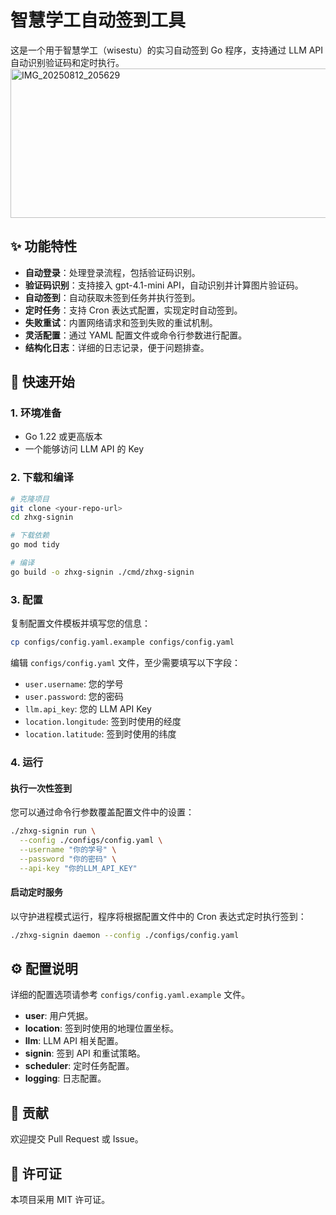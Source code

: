 # 智慧学工自动签到工具

这是一个用于智慧学工（wisestu）的实习自动签到 Go 程序，支持通过 LLM API 自动识别验证码和定时执行。
<img width="1222" height="239" alt="IMG_20250812_205629" src="https://github.com/user-attachments/assets/44d5251d-4e58-4df5-a29e-d5ab5a4d49d1" />


## ✨ 功能特性

- **自动登录**：处理登录流程，包括验证码识别。
- **验证码识别**：支持接入 gpt-4.1-mini API，自动识别并计算图片验证码。
- **自动签到**：自动获取未签到任务并执行签到。
- **定时任务**：支持 Cron 表达式配置，实现定时自动签到。
- **失败重试**：内置网络请求和签到失败的重试机制。
- **灵活配置**：通过 YAML 配置文件或命令行参数进行配置。
- **结构化日志**：详细的日志记录，便于问题排查。

## 🚀 快速开始

### 1. 环境准备

- Go 1.22 或更高版本
- 一个能够访问 LLM API 的 Key

### 2. 下载和编译

```bash
# 克隆项目
git clone <your-repo-url>
cd zhxg-signin

# 下载依赖
go mod tidy

# 编译
go build -o zhxg-signin ./cmd/zhxg-signin
```

### 3. 配置

复制配置文件模板并填写您的信息：

```bash
cp configs/config.yaml.example configs/config.yaml
```

编辑 `configs/config.yaml` 文件，至少需要填写以下字段：

- `user.username`: 您的学号
- `user.password`: 您的密码
- `llm.api_key`: 您的 LLM API Key
- `location.longitude`: 签到时使用的经度
- `location.latitude`: 签到时使用的纬度

### 4. 运行

#### 执行一次性签到

您可以通过命令行参数覆盖配置文件中的设置：

```bash
./zhxg-signin run \
  --config ./configs/config.yaml \
  --username "你的学号" \
  --password "你的密码" \
  --api-key "你的LLM_API_KEY"
```

#### 启动定时服务

以守护进程模式运行，程序将根据配置文件中的 Cron 表达式定时执行签到：

```bash
./zhxg-signin daemon --config ./configs/config.yaml
```

## ⚙️ 配置说明

详细的配置选项请参考 `configs/config.yaml.example` 文件。

- **user**: 用户凭据。
- **location**: 签到时使用的地理位置坐标。
- **llm**: LLM API 相关配置。
- **signin**: 签到 API 和重试策略。
- **scheduler**: 定时任务配置。
- **logging**: 日志配置。

## 🤝 贡献

欢迎提交 Pull Request 或 Issue。

## 📄 许可证

本项目采用 MIT 许可证。
